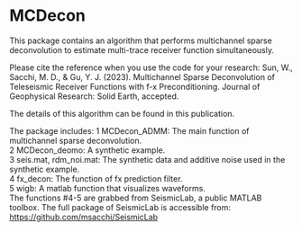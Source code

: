 # MCDecon
This package contains an algorithm that performs multichannel sparse deconvolution to estimate multi-trace receiver function simultaneously.

Please cite the reference when you use the code for your research:
Sun, W., Sacchi, M. D., & Gu, Y. J. (2023). Multichannel Sparse Deconvolution of Teleseismic Receiver Functions with f-x Preconditioning. Journal of Geophysical Research: Solid Earth, accepted.

The details of this algorithm can be found in this publication.

The package includes:
1 MCDecon_ADMM: The main function of multichannel sparse deconvolution. \
2 MCDecon_deomo: A synthetic example. \
3 seis.mat, rdm_noi.mat: The synthetic data and additive noise used in the synthetic example. \
4 fx_decon: The function of fx prediction filter. \
5 wigb: A matlab function that visualizes waveforms. \
The functions #4-5 are grabbed from SeismicLab, a public MATLAB toolbox. The full package of SeismicLab is accessible from: https://github.com/msacchi/SeismicLab
